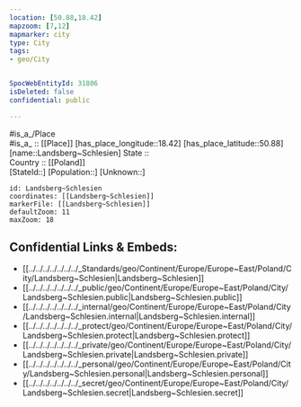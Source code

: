 ```yaml
---
location: [50.88,18.42] 
mapzoom: [7,12] 
mapmarker: city 
type: City
tags:
- geo/City


SpocWebEntityId: 31806
isDeleted: false
confidential: public

---
```

#is_a_/Place  
#is_a_ :: [[Place]] 
[has_place_longitude::18.42] 
[has_place_latitude::50.88] 
[name::Landsberg~Schlesien] 
State ::  
Country :: [[Poland]]  
[StateId::] 
[Population::] 
[Unknown::] 


```leaflet
id: Landsberg~Schlesien
coordinates: [[Landsberg~Schlesien]] 
markerFile: [[Landsberg~Schlesien]] 
defaultZoom: 11 
maxZoom: 18
```


## Confidential Links & Embeds: 
- [[../../../../../../../_Standards/geo/Continent/Europe/Europe~East/Poland/City/Landsberg~Schlesien|Landsberg~Schlesien]] 
- [[../../../../../../../_public/geo/Continent/Europe/Europe~East/Poland/City/Landsberg~Schlesien.public|Landsberg~Schlesien.public]] 
- [[../../../../../../../_internal/geo/Continent/Europe/Europe~East/Poland/City/Landsberg~Schlesien.internal|Landsberg~Schlesien.internal]] 
- [[../../../../../../../_protect/geo/Continent/Europe/Europe~East/Poland/City/Landsberg~Schlesien.protect|Landsberg~Schlesien.protect]] 
- [[../../../../../../../_private/geo/Continent/Europe/Europe~East/Poland/City/Landsberg~Schlesien.private|Landsberg~Schlesien.private]] 
- [[../../../../../../../_personal/geo/Continent/Europe/Europe~East/Poland/City/Landsberg~Schlesien.personal|Landsberg~Schlesien.personal]] 
- [[../../../../../../../_secret/geo/Continent/Europe/Europe~East/Poland/City/Landsberg~Schlesien.secret|Landsberg~Schlesien.secret]] 
